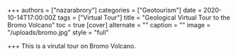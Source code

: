 +++
authors = ["nazarabrory"]
categories = ["Geotourism"]
date = 2020-10-14T17:00:00Z
tags = ["Virtual Tour"]
title = "Geological Virtual Tour to the Bromo Volcano"
toc = true
[cover]
alternate = ""
caption = ""
image = "/uploads/bromo.jpg"
style = "full"

+++
This is a virutal tour on Bromo Volcano.